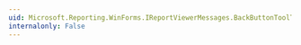 ```yaml
---
uid: Microsoft.Reporting.WinForms.IReportViewerMessages.BackButtonToolTip
internalonly: False
---
```

